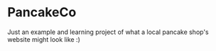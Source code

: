 # PancakeCo

Just an example and learning project of what a local pancake shop's website might look like :)
